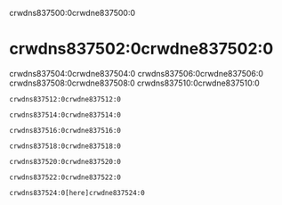 crwdns837500:0crwdne837500:0
# crwdns837502:0crwdne837502:0

crwdns837504:0crwdne837504:0 crwdns837506:0crwdne837506:0 crwdns837508:0crwdne837508:0 crwdns837510:0crwdne837510:0

```
crwdns837512:0crwdne837512:0

crwdns837514:0crwdne837514:0

crwdns837516:0crwdne837516:0

crwdns837518:0crwdne837518:0

crwdns837520:0crwdne837520:0

crwdns837522:0crwdne837522:0

crwdns837524:0[here]crwdne837524:0
```
